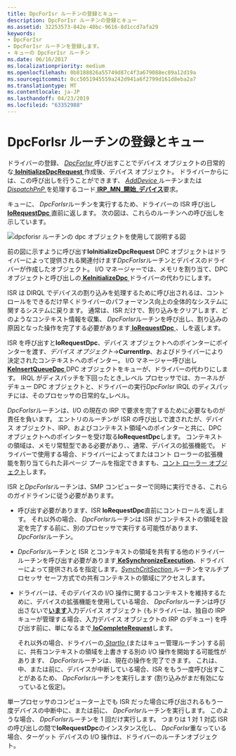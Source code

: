 ```yaml
---
title: DpcForIsr ルーチンの登録とキュー
description: DpcForIsr ルーチンの登録とキュー
ms.assetid: 32253573-842e-40bc-9616-8d1ccd7afa29
keywords:
- DpcForIsr
- DpcForIsr ルーチンを登録します。
- キューの DpcForIsr ルーチン
ms.date: 06/16/2017
ms.localizationpriority: medium
ms.openlocfilehash: 0b8188826a55749d87c4f3a679088ec89a12d19a
ms.sourcegitcommit: 0cc5051945559a242d941a6f2799d161d8eba2a7
ms.translationtype: MT
ms.contentlocale: ja-JP
ms.lasthandoff: 04/23/2019
ms.locfileid: "63352988"
---
```

# <a name="registering-and-queuing-a-dpcforisr-routine"></a>DpcForIsr ルーチンの登録とキュー





ドライバーの登録、 [ *DpcForIsr* ](https://msdn.microsoft.com/library/windows/hardware/ff544079)呼び出すことでデバイス オブジェクトの日常的な[ **IoInitializeDpcRequest** ](https://msdn.microsoft.com/library/windows/hardware/ff549307)作成後、デバイス オブジェクト。 ドライバーからには、この呼び出しを行うことができます、 [ *AddDevice* ](https://msdn.microsoft.com/library/windows/hardware/ff540521)ルーチンまたは[ *DispatchPnP* ](https://docs.microsoft.com/windows-hardware/drivers/ddi/content/wdm/nc-wdm-driver_dispatch)を処理するコード[ **IRP\_MN\_開始\_デバイス**](https://msdn.microsoft.com/library/windows/hardware/ff551749)要求。

キューに、 *DpcForIsr*ルーチンを実行するため、ドライバーの ISR 呼び出し[ **IoRequestDpc** ](https://msdn.microsoft.com/library/windows/hardware/ff549657)直前に返します。 次の図は、これらのルーチンへの呼び出しを示しています。

![dpcforisr ルーチンの dpc オブジェクトを使用して説明する図](images/3dpcisr.png)

前の図に示すように呼び出す**IoInitializeDpcRequest** DPC オブジェクトはドライバーによって提供される関連付けます*DpcForIsr*ルーチンとデバイスのドライバーが作成したオブジェクト。 I/O マネージャーでは、メモリを割り当て、DPC オブジェクトと呼び出しの[ **KeInitializeDpc** ](https://msdn.microsoft.com/library/windows/hardware/ff552130)ドライバーの代わりにします。

ISR は DIRQL でデバイスの割り込みを処理するために呼び出されるは、コントロールをできるだけ早くドライバーのパフォーマンス向上の全体的なシステムに関するシステムに戻ります。 通常は、ISR だけで、割り込みをクリアします、どのようなコンテキスト情報を収集、 *DpcForIsr*ルーチンを呼び出し、割り込みの原因となった操作を完了する必要があります[ **IoRequestDpc** ](https://msdn.microsoft.com/library/windows/hardware/ff549657)、しを返します。

ISR を呼び出すと**IoRequestDpc**、デバイス オブジェクトへのポインターにポインターを渡す、*デバイス オブジェクト*-&gt;**CurrentIrp**、およびドライバーにより決定されたコンテキストへのポインター。 I/O マネージャー呼び出し[ **KeInsertQueueDpc** ](https://msdn.microsoft.com/library/windows/hardware/ff552185) DPC オブジェクトをキューが、ドライバーの代わりにします。 IRQL がディスパッチを下回ったとき\_レベル プロセッサでは、カーネルがデキュー DPC オブジェクトと、ドライバーの実行*DpcForIsr* IRQL のディスパッチには、そのプロセッサの日常的な\_レベル。

*DpcForIsr*ルーチンは、I/O の現在の IRP で要求を完了するために必要なものが責任を負います。 エントリのルーチンが ISR の呼び出しで渡されたが、デバイス オブジェクト、IRP、およびコンテキスト領域へのポインターと共に、DPC オブジェクトへのポインターを受け取る**IoRequestDpc**します。 コンテキストの領域は、メモリ常駐型である必要があり、、通常、デバイスの拡張機能で。 ドライバーで使用する場合、ドライバーによってまたはコント ローラーの拡張機能を割り当てられた非ページ プールを指定できますも、[コント ローラー オブジェクト](using-controller-objects.md)します。

ISR と*DpcForIsr*ルーチンは、SMP コンピューターで同時に実行できる、これらのガイドラインに従う必要があります。

-   呼び出す必要があります、ISR **IoRequestDpc**直前にコントロールを返します。 それ以外の場合、 *DpcForIsr*ルーチンは ISR がコンテキストの領域を設定を完了する前に、別のプロセッサで実行する可能性があります、 *DpcForIsr*ルーチン。

-   *DpcForIsr*ルーチンと ISR とコンテキストの領域を共有する他のドライバー ルーチンを呼び出す必要があります[ **KeSynchronizeExecution**](https://msdn.microsoft.com/library/windows/hardware/ff553302)、ドライバーによって提供されるを指定します。[*SynchCritSection* ](https://msdn.microsoft.com/library/windows/hardware/ff563928)ルーチンをマルチプロセッサ セーフ方式での共有コンテキストの領域にアクセスします。

-   ドライバーは、そのデバイスの I/O 操作に関するコンテキストを維持するために、デバイスの拡張機能を使用している場合、 *DpcForIsr*ルーチンは呼び出さないで[**います**](https://msdn.microsoft.com/library/windows/hardware/ff550358)入力デバイス オブジェクト (もドライバーは、独自の IRP キューが管理する場合、入力デバイス オブジェクトの IRP のデキュー) を呼び出す前に、単になるまで[ **IoCompleteRequest**](https://msdn.microsoft.com/library/windows/hardware/ff548343)します。

    それ以外の場合、ドライバーの[ *StartIo* ](https://msdn.microsoft.com/library/windows/hardware/ff563858) (またはキュー管理ルーチン) する前に、共有コンテキストの領域を上書きする別の I/O 操作を開始する可能性があります、 *DpcForIsr*ルーチンは、現在の操作を完了できます。 これは、中、または前に、デバイスが中断している場合、ISR をもう一度呼び出すことがあるため、 *DpcForIsr*ルーチンを実行します (割り込みがまだ有効になっていると仮定)。

単一プロセッサのコンピューター上でも ISR だった場合に呼び出されるもう一度デバイスの中断中に、または前に、 *DpcForIsr*ルーチンを実行します。 このような場合、 *DpcForIsr*ルーチンを 1 回だけ実行します。 つまりは 1 対 1 対応 ISR の呼び出しの間で**IoRequestDpc**のインスタンス化し、 *DpcForIsr*重なっている場合、ターゲット デバイスの I/O 操作は、ドライバーのルーチンオブジェクト。

 

 




